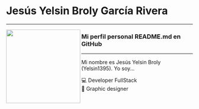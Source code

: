 # Jesús Yelsin Broly García Rivera

---

<p>
    <img align="left" width="200" height="200" src="https://res.cloudinary.com/dwvc88n4u/image/upload/v1635304566/yelgariart_ocx5ch.jpg">
    
### Mi perfil personal **README.md** en GitHub
---

Mi nombre es Jesús Yelsin Broly (Yelsin1395). Yo soy...

:computer: Developer FullStack <br>
:art: Graphic designer <br>
</p>